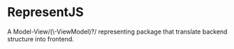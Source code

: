 # RepresentJS

A Model-View/(\\-ViewModel)?/ representing package that translate backend structure into frontend.